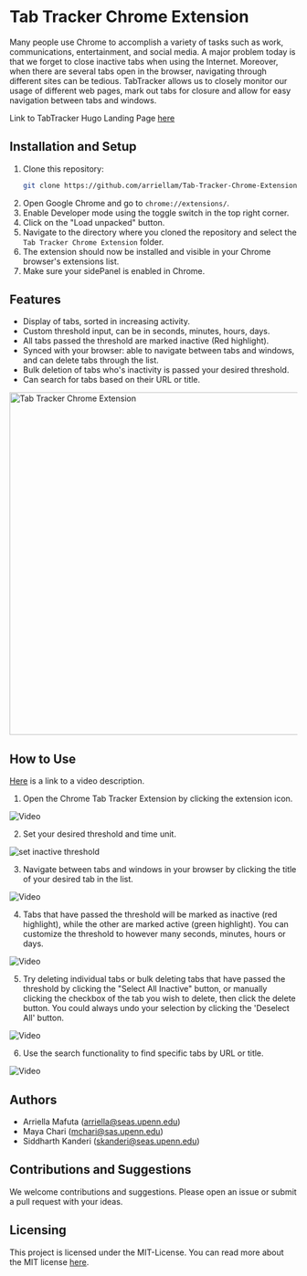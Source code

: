 #  Tab Tracker Chrome Extension

Many people use Chrome to accomplish a variety of tasks such as work, communications, entertainment, and social media. 
A major problem today is that we forget to close inactive tabs when using the Internet. Moreover, when there are several
tabs open in the browser, navigating through different sites can be tedious. TabTracker allows us to closely monitor our 
usage of different web pages, mark out tabs for closure and allow for easy navigation between tabs and windows.

Link to TabTracker Hugo Landing Page [here](https://arriellam.github.io/hugo-tabtracker/)


## Installation and Setup

1. Clone this repository:
   ```bash
   git clone https://github.com/arriellam/Tab-Tracker-Chrome-Extension.git
   ``` 
2. Open Google Chrome and go to `chrome://extensions/`.
3. Enable Developer mode using the toggle switch in the top right corner.
4. Click on the "Load unpacked" button.
5. Navigate to the directory where you cloned the repository and select the `Tab Tracker Chrome Extension` folder.
6. The extension should now be installed and visible in your Chrome browser's extensions list.
7. Make sure your sidePanel is enabled in Chrome.

## Features

- Display of tabs, sorted in increasing activity.
- Custom threshold input, can be in seconds, minutes, hours, days.
- All tabs passed the threshold are marked inactive (Red highlight).
- Synced with your browser: able to navigate between tabs and windows, and can delete tabs through the list.
- Bulk deletion of tabs who's inactivity is passed your desired threshold.
- Can search for tabs based on their URL or title.

<img src="images/extension-1.png" alt="Tab Tracker Chrome Extension" width="600">


## How to Use

[Here](https://www.youtube.com/watch?v=1fN54JEVHX4) is a link to a video description.

1. Open the Chrome Tab Tracker Extension by clicking the extension icon.

![Video](images/icon-128.png)

2. Set your desired threshold and time unit.
  
![set inactive threshold](images/demo1.png)

3. Navigate between tabs and windows in your browser by clicking the title of your desired tab in the list.

![Video](images/demo2.gif)

4. Tabs that have passed the threshold will be marked as inactive (red highlight), while the other are marked active (green highlight).
   You can customize the threshold to however many seconds, minutes, hours or days.
   
![Video](images/demo3.gif)

5. Try deleting individual tabs or bulk deleting tabs that have passed the threshold by clicking the "Select All Inactive" button, or manually clicking the checkbox of the tab you wish to delete, then click the delete button. You could always undo your selection by clicking the 'Deselect All' button.

![Video](images/demo4.gif)

6. Use the search functionality to find specific tabs by URL or title.

![Video](images/demo5.gif)

## Authors
- Arriella Mafuta (arriella@seas.upenn.edu)
- Maya Chari (mchari@sas.upenn.edu)
- Siddharth Kanderi (skanderi@seas.upenn.edu)

## Contributions and Suggestions
We welcome contributions and suggestions. Please open an issue or submit a pull request with your ideas.

## Licensing
This project is licensed under the MIT-License. You can read more about the MIT license [here](https://choosealicense.com/licenses/mit/).

